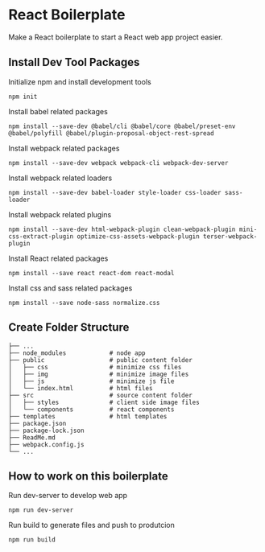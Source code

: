 # React Boilerplate 

Make a React boilerplate to start a React web app project easier.

## Install Dev Tool Packages

Initialize npm and install development tools
```
npm init
```

Install babel related packages
```
npm install --save-dev @babel/cli @babel/core @babel/preset-env @babel/polyfill @babel/plugin-proposal-object-rest-spread
```

Install webpack related packages
```
npm install --save-dev webpack webpack-cli webpack-dev-server
```

Install webpack related loaders
```
npm install --save-dev babel-loader style-loader css-loader sass-loader
```

Install webpack related plugins
```
npm install --save-dev html-webpack-plugin clean-webpack-plugin mini-css-extract-plugin optimize-css-assets-webpack-plugin terser-webpack-plugin
```

Install React related packages
```
npm install --save react react-dom react-modal
```

Install css and sass related packages
```
npm install --save node-sass normalize.css
```

## Create Folder Structure
```
├── ...
├── node_modules            # node app
├── public                  # public content folder
│   ├── css                 # minimize css files
│   ├── img                 # minimize image files
│   ├── js                  # minimize js file
│   └── index.html          # html files
├── src                     # source content folder
│   ├── styles              # client side image files
│   └── components          # react components
├── templates               # html templates
├── package.json            
├── package-lock.json
├── ReadMe.md          
├── webpack.config.js       
└── ...
```

## How to work on this boilerplate

Run dev-server to develop web app
```
npm run dev-server 
```

Run build to generate files and push to produtcion
```
npm run build
```